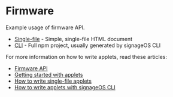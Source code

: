 # Firmware

Example usage of firmware API.

* [Single-file](singlefile-applet) - Simple, single-file HTML document
* [CLI](cli-applet) - Full npm project, usually generated by signageOS CLI

For more information on how to write applets, read these articles:

* [Firmware API](https://docs.signageos.io/api/js/management/2-js-management-firmware)
* [Getting started with applets](https://docs.signageos.io/knowledge-base/applet)
* [How to write single-file applets](https://docs.signageos.io/knowledge-base/applet-editor)
* [How to write applets with signageOS CLI](https://docs.signageos.io/knowledge-base/setup-developer-environment)
